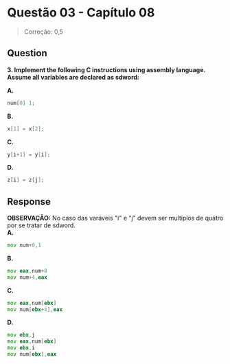 # Questão 03 - Capítulo 08

> Correção: 0,5

## Question

**<p>3. Implement the following C instructions using assembly language. Assume all
variables are declared as sdword:**

**A.**
 ```c
num[0] 1;
```
**B.**
 ```c
x[1] = x[2];
```
**C.**
 ```c
y[i+1] = y[i];
```
**D.**
 ```c
z[i] = z[j];
```

## Response

**OBSERVAÇÃO:** No caso das varáveis "i" e "j" devem ser multiplos de quatro por se tratar de sdword.
</br>
**A.**
 ```asm
mov num+0,1
```
**B.**
 ```asm
mov eax,num+8
mov num+4,eax
```
**C.**
 ```asm
mov eax,num[ebx]
mov num[ebx+4],eax
```
**D.**
 ```asm
mov ebx,j
mov eax,num[ebx]
mov ebx,i
mov num[ebx],eax
```
